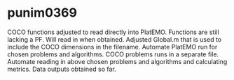 # punim0369

COCO functions adjusted to read directly into PlatEMO. Functions are still lacking a PF. Will read in when obtained.
Adjusted Global.m that is used to include the COCO dimensions in the filename.
Automate PlatEMO run for chosen problems and algorithms. COCO problems runs in a separate file.
Automate reading in above chosen problems and algorithms and calculating metrics.
Data outputs obtained so far.
